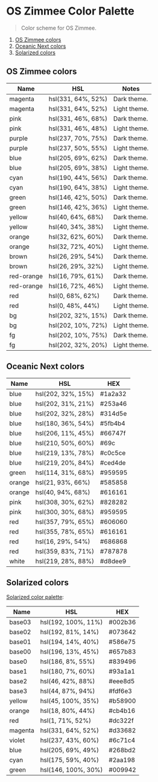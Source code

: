 # OS Zimmee Color Palette

> Color scheme for OS Zimmee.

<!-- MarkdownTOC -->

1. [OS Zimmee colors](#os-zimmee-colors)
1. [Oceanic Next colors](#oceanic-next-colors)
1. [Solarized colors](#solarized-colors)

<!-- /MarkdownTOC -->

<a name="os-zimmee-colors"></a>
## OS Zimmee colors

|    Name    |        HSL         |    Notes     |
|------------|--------------------|--------------|
| magenta    | hsl(331, 64%, 52%) | Dark theme.  |
| magenta    | hsl(331, 64%, 52%) | Light theme. |
| pink       | hsl(331, 46%, 68%) | Dark theme.  |
| pink       | hsl(331, 46%, 48%) | Light theme. |
| purple     | hsl(237, 70%, 75%) | Dark theme.  |
| purple     | hsl(237, 50%, 55%) | Light theme. |
| blue       | hsl(205, 69%, 62%) | Dark theme.  |
| blue       | hsl(205, 69%, 38%) | Light theme. |
| cyan       | hsl(190, 44%, 56%) | Dark theme.  |
| cyan       | hsl(190, 64%, 38%) | Light theme. |
| green      | hsl(146, 42%, 50%) | Dark theme.  |
| green      | hsl(146, 42%, 36%) | Light theme. |
| yellow     | hsl(40, 64%, 68%)  | Dark theme.  |
| yellow     | hsl(40, 34%, 38%)  | Light theme. |
| orange     | hsl(32, 62%, 60%)  | Dark theme.  |
| orange     | hsl(32, 72%, 40%)  | Light theme. |
| brown      | hsl(26, 29%, 54%)  | Dark theme.  |
| brown      | hsl(26, 29%, 32%)  | Light theme. |
| red-orange | hsl(16, 79%, 61%)  | Dark theme.  |
| red-orange | hsl(16, 72%, 46%)  | Light theme. |
| red        | hsl(0, 68%, 62%)   | Dark theme.  |
| red        | hsl(0, 48%, 44%)   | Light theme. |
| bg         | hsl(202, 32%, 15%) | Dark theme.  |
| bg         | hsl(202, 10%, 72%) | Light theme. |
| fg         | hsl(202, 10%, 75%) | Dark theme.  |
| fg         | hsl(202, 32%, 20%) | Light theme. |

<a name="oceanic-next-colors"></a>
## Oceanic Next colors

|  Name  |        HSL         |   HEX   |
|--------|--------------------|---------|
| blue   | hsl(202, 32%, 15%) | #1a2a32 |
| blue   | hsl(202, 31%, 21%) | #253a46 |
| blue   | hsl(202, 32%, 28%) | #314d5e |
| blue   | hsl(180, 36%, 54%) | #5fb4b4 |
| blue   | hsl(206, 11%, 45%) | #66747f |
| blue   | hsl(210, 50%, 60%) | #69c    |
| blue   | hsl(219, 13%, 78%) | #c0c5ce |
| blue   | hsl(219, 20%, 84%) | #ced4de |
| green  | hsl(114, 31%, 68%) | #959595 |
| orange | hsl(21, 93%, 66%)  | #585858 |
| orange | hsl(40, 94%, 68%)  | #616161 |
| pink   | hsl(308, 30%, 62%) | #828282 |
| pink   | hsl(300, 30%, 68%) | #959595 |
| red    | hsl(357, 79%, 65%) | #606060 |
| red    | hsl(355, 78%, 65%) | #616161 |
| red    | hsl(16, 29%, 54%)  | #686868 |
| red    | hsl(359, 83%, 71%) | #787878 |
| white  | hsl(219, 28%, 88%) | #d8dee9 |


<a name="solarized-colors"></a>
## Solarized colors

[Solarized color palette](http://ethanschoonover.com/solarized):

|   Name  |         HSL         |   HEX   |
|---------|---------------------|---------|
| base03  | hsl(192, 100%, 11%) | #002b36 |
| base02  | hsl(192, 81%, 14%)  | #073642 |
| base01  | hsl(194, 14%, 40%)  | #586e75 |
| base00  | hsl(196, 13%, 45%)  | #657b83 |
| base0   | hsl(186, 8%, 55%)   | #839496 |
| base1   | hsl(180, 7%, 60%)   | #93a1a1 |
| base2   | hsl(46, 42%, 88%)   | #eee8d5 |
| base3   | hsl(44, 87%, 94%)   | #fdf6e3 |
| yellow  | hsl(45, 100%, 35%)  | #b58900 |
| orange  | hsl(18, 80%, 44%)   | #cb4b16 |
| red     | hsl(1, 71%, 52%)    | #dc322f |
| magenta | hsl(331, 64%, 52%)  | #d33682 |
| violet  | hsl(237, 43%, 60%)  | #6c71c4 |
| blue    | hsl(205, 69%, 49%)  | #268bd2 |
| cyan    | hsl(175, 59%, 40%)  | #2aa198 |
| green   | hsl(146, 100%, 30%) | #009942 |
